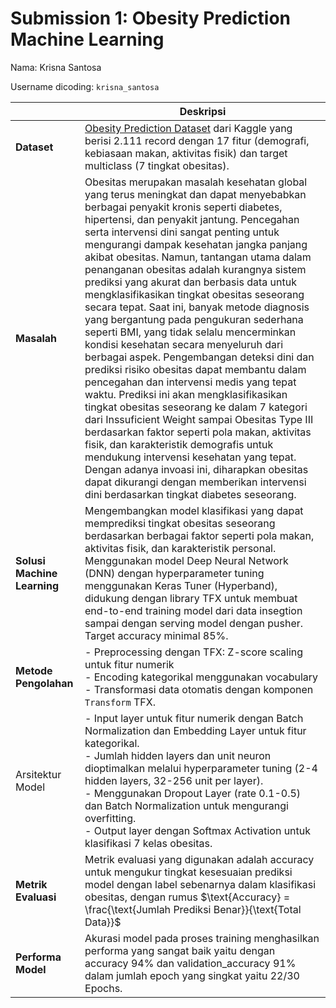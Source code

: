 # Submission 1: Obesity Prediction Machine Learning
Nama: Krisna Santosa

Username dicoding: `krisna_santosa`

| | Deskripsi |
| ----------- | ----------- |
| **Dataset** | [Obesity Prediction Dataset](https://www.kaggle.com/datasets/ruchikakumbhar/obesity-prediction/data) dari Kaggle yang berisi 2.111 record dengan 17 fitur (demografi, kebiasaan makan, aktivitas fisik) dan target multiclass (7 tingkat obesitas). |
| **Masalah** | Obesitas merupakan masalah kesehatan global yang terus meningkat dan dapat menyebabkan berbagai penyakit kronis seperti diabetes, hipertensi, dan penyakit jantung. Pencegahan serta intervensi dini sangat penting untuk mengurangi dampak kesehatan jangka panjang akibat obesitas. Namun, tantangan utama dalam penanganan obesitas adalah kurangnya sistem prediksi yang akurat dan berbasis data untuk mengklasifikasikan tingkat obesitas seseorang secara tepat. Saat ini, banyak metode diagnosis yang bergantung pada pengukuran sederhana seperti BMI, yang tidak selalu mencerminkan kondisi kesehatan secara menyeluruh dari berbagai aspek. Pengembangan deteksi dini dan prediksi risiko obesitas dapat membantu dalam pencegahan dan intervensi medis yang tepat waktu. Prediksi ini akan mengklasifikasikan tingkat obesitas seseorang ke dalam 7 kategori dari Inssuficient Weight sampai Obesitas Type III berdasarkan faktor seperti pola makan, aktivitas fisik, dan karakteristik demografis untuk mendukung intervensi kesehatan yang tepat. Dengan adanya invoasi ini, diharapkan obesitas dapat dikurangi dengan memberikan intervensi dini berdasarkan tingkat diabetes seseorang. |
| **Solusi Machine Learning** | Mengembangkan model klasifikasi yang dapat memprediksi tingkat obesitas seseorang berdasarkan berbagai faktor seperti pola makan, aktivitas fisik, dan karakteristik personal. Menggunakan model Deep Neural Network (DNN) dengan hyperparameter tuning menggunakan Keras Tuner (Hyperband), didukung dengan library TFX untuk membuat end-to-end training model dari data insegtion sampai dengan serving model dengan pusher. Target accuracy minimal 85%. |
| **Metode Pengolahan** | - Preprocessing dengan TFX: Z-score scaling untuk fitur numerik<br>- Encoding kategorikal menggunakan vocabulary<br>- Transformasi data otomatis dengan komponen `Transform` TFX.|
| Arsitektur Model | - Input layer untuk fitur numerik dengan Batch Normalization dan Embedding Layer untuk fitur kategorikal.<br>- Jumlah hidden layers dan unit neuron dioptimalkan melalui hyperparameter tuning (2-4 hidden layers, 32-256 unit per layer).<br>- Menggunakan Dropout Layer (rate 0.1-0.5) dan Batch Normalization untuk mengurangi overfitting.<br>- Output layer dengan Softmax Activation untuk klasifikasi 7 kelas obesitas. |
| **Metrik Evaluasi** | Metrik evaluasi yang digunakan adalah accuracy untuk mengukur tingkat kesesuaian prediksi model dengan label sebenarnya dalam klasifikasi obesitas, dengan rumus $\text{Accuracy} = \frac{\text{Jumlah Prediksi Benar}}{\text{Total Data}}$  |
| **Performa Model** | Akurasi model pada proses training menghasilkan performa yang sangat baik yaitu dengan accuracy 94% dan validation_accuracy 91% dalam jumlah epoch yang singkat yaitu 22/30 Epochs. |